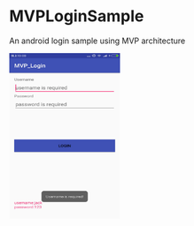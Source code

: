 # MVPLoginSample
An android login sample using MVP architecture 





<img src="https://github.com/JackZhangOnly/MVPLoginSample/blob/master/screenshot/lgin1.jpg" width="200" height="300" alt="图片描述文字"/>

